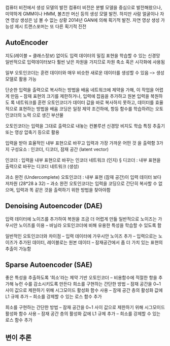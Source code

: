 컴퓨터 비전에서 생성 모델의 발전 
컴퓨터 비전은 분별 모델을 중심으로 발전해왔으나, 미약하게 GMM이나 HMM, 볼츠만 머신 등의 생성 모델 발전. 하지만 사람 얼굴이나 자연 영상 생성은 넘 볼 수 없는 상황 
2014년 GAN에 의해 획기적 발전. 자연 영상 생성 가능성 제시 
트랜스포머는 또 다른 획기적 진전

## AutoEncoder
지도(레이블 = 클래스정보) 없이도 입력 데이터의 밀집 표현을 학습할 수 있는 신경망 
일반적으로 입력데이터보다 훨씬 낮은 차원을 가지므로 차원 축소 혹은 시각화에 사용됨 

일부 오토인코더는 훈련 데이터와 매우 비슷한 새로운 데이터를 생성할 수 있음 –> 생성모델로 활용 가능

단순한 입력을 출력으로 복사하는 방법을 배움 
네트워크에 제약을 가해, 이 작업을 어렵게 만듬 – 잠재 표현의 크기를 제한하거나, 입력에 잡음을 추가하고 원본 입력을 복원하도 록 네트워크를 훈련 
오토인코더가 데이터 값을 바로 복사하지 못하고, 데이터를 효율적으로 표현하는 방법을 배움 
코딩은 일정 제약 조건하에, 항등 함수를 학습하려는 오토 인코더의 노력 으로 생긴 부산물


오토인코더는 입력을 그대로 출력으로 내놓는 컨볼루션 신경망 
비지도 학습 
특징 추출기 또는 영상 압축기 등으로 활용

입력을 받아 효율적인 내부 표현으로 바꾸고 입력과 가장 가까운 어떤 것 을 출력함 
3가지 구성요소 : 인코더, 디코더, 잠재 공간 (latent vector) 

인코더 : 입력을 내부 표현으로 바꾸는 인코더 네트워크 (인지) § 디코더 : 내부 표현을 출력으로 바꾸는 디코더 네트워크 (생성)

과소 완전 (Undercomplete) 오토인코더 : 내부 표현 (잠재 공간)이 입력 데이터 보다 저차원 (28*28 à 32) 
– 과소 완전 오토인코더는 입력을 코딩으로 간단히 복사할 수 없으며, 입력과 똑 같은 것을 출력하기 위한 방법을 찾아야함

## Denoising Autoencoder (DAE)
입력 데이터에 노이즈를 추가하여 복원을 조금 더 어렵게 만듦 
일반적으로 노이즈는 가우시안 노이즈를 이용 – 바닐라 오토인코더에 비해 유용한 특성을 학습할 수 있도록 함

일반적인 오토인코더와 차이점 
– 입력 데이터에 가우시안 노이즈 추가 
– 입력으로는 노이즈가 추가된 데이터, 레이블로는 원본 데이터 
– 잠재공간에서 좀 더 가치 있는 표현의 추출이 가능함

## Sparse Autoencoder (SAE)
좋은 특성을 추출하도록 ‘희소’라는 제약 기반 오토인코더 – 비용함수에 적절한 항을 추가해 뉴런 수를 감소시키도록 만든다
희소를 구현하는 간단한 방법 
– 잠재 공간을 0~1 사이 값으로 제한하기 위해 시그모이드 활성화 함수 사용
– 잠재 공간 층의 활성화 값에 L1 규제 추가 
– 희소를 강제할 수 있는 로스 함수 추가

희소를 구현하는 간단한 방법 – 잠재 공간을 0~1 사이 값으로 제한하기 위해 시그모이드 활성화 함수 사용 – 잠재 공간 층의 활성화 값에 L1 규제 추가 – 희소를 강제할 수 있는 로스 함수 추가


## 변이 추론
